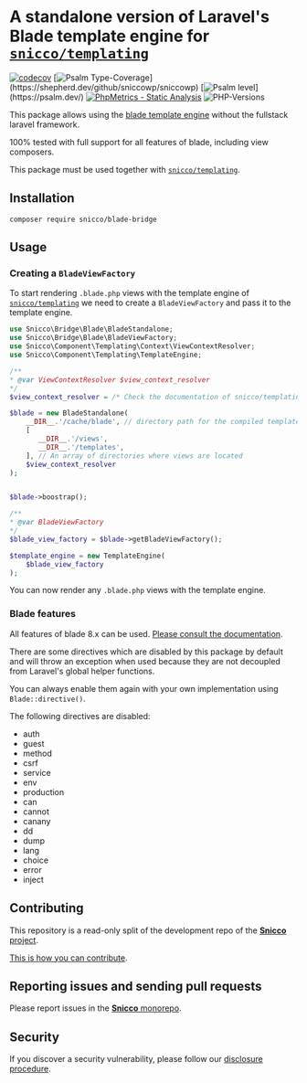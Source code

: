 # A standalone version of Laravel's Blade template engine for [`snicco/templating`](https://github.com/sniccowp/templating)

[![codecov](https://img.shields.io/badge/Coverage-100%25-success
)](https://codecov.io/gh/sniccowp/sniccowp)
[![Psalm Type-Coverage](https://shepherd.dev/github/sniccowp/sniccowp/coverage.svg?)](https://shepherd.dev/github/sniccowp/sniccowp)
[![Psalm level](https://shepherd.dev/github/sniccowp/sniccowp/level.svg?)](https://psalm.dev/)
[![PhpMetrics - Static Analysis](https://img.shields.io/badge/PhpMetrics-Static_Analysis-2ea44f)](https://sniccowp.github.io/sniccowp/phpmetrics/BladeBridge/index.html)
![PHP-Versions](https://img.shields.io/badge/PHP-%5E7.4%7C%5E8.0%7C%5E8.1-blue)

This package allows using the [blade template engine](https://laravel.com/docs/9.x/blade) without the fullstack laravel
framework.

100% tested with full support for all features of blade, including view composers.

This package must be used together with [`snicco/templating`](https://github.com/sniccowp/templating).

## Installation

```shell
composer require snicco/blade-bridge
```

## Usage

### Creating a `BladeViewFactory`

To start rendering `.blade.php` views with the template engine
of [`snicco/templating`](https://github.com/sniccowp/templating) we need to create a `BladeViewFactory` and pass it to
the template engine.

```php
use Snicco\Bridge\Blade\BladeStandalone;
use Snicco\Bridge\Blade\BladeViewFactory;
use Snicco\Component\Templating\Context\ViewContextResolver;
use Snicco\Component\Templating\TemplateEngine;

/**
* @var ViewContextResolver $view_context_resolver
*/
$view_context_resolver = /* Check the documentation of snicco/templating */

$blade = new BladeStandalone(
    __DIR__.'/cache/blade', // directory path for the compiled templates
    [
       __DIR__.'/views',
       __DIR__.'/templates',
    ], // An array of directories where views are located
    $view_context_resolver
);


$blade->boostrap();

/**
* @var BladeViewFactory
*/
$blade_view_factory = $blade->getBladeViewFactory();

$template_engine = new TemplateEngine(
    $blade_view_factory
);
```

You can now render any `.blade.php` views with the template engine.

### Blade features

All features of blade 8.x can be used. [Please consult the documentation](https://laravel.com/docs/8.x/blade).

There are some directives which are disabled by this package by default and will throw an exception when used because
they are not decoupled from Laravel's global helper functions.

You can always enable them again with your own implementation using `Blade::directive()`.

The following directives are disabled:

- auth
- guest
- method
- csrf
- service
- env
- production
- can
- cannot
- canany
- dd
- dump
- lang
- choice
- error
- inject

## Contributing

This repository is a read-only split of the development repo of the
[**Snicco** project](https://github.com/sniccowp/sniccowp).

[This is how you can contribute](https://github.com/sniccowp/sniccowp/blob/master/CONTRIBUTING.md).

## Reporting issues and sending pull requests

Please report issues in the
[**Snicco** monorepo](https://github.com/sniccowp/sniccowp/blob/master/CONTRIBUTING.md##using-the-issue-tracker).

## Security

If you discover a security vulnerability, please follow
our [disclosure procedure](https://github.com/sniccowp/sniccowp/blob/master/SECURITY.md).
